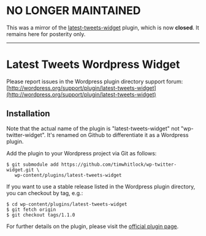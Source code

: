 # NO LONGER MAINTAINED

This was a mirror of the [latest-tweets-widget](https://wordpress.org/plugins/latest-tweets-widget/) plugin, which is now **closed**.
It remains here for posterity only.

---

# Latest Tweets Wordpress Widget

Please report issues in the Wordpress plugin directory support forum:  
[http://wordpress.org/support/plugin/latest-tweets-widget](http://wordpress.org/support/plugin/latest-tweets-widget)

## Installation

Note that the actual name of the plugin is "latest-tweets-widget" not "wp-twitter-widget". It's renamed on Github to differentiate it as a Wordpress plugin. 

Add the plugin to your Wordpress project via Git as follows:

    $ git submodule add https://github.com/timwhitlock/wp-twitter-widget.git \
       wp-content/plugins/latest-tweets-widget
    
If you want to use a stable release listed in the Wordpress plugin directory, you can checkout by tag, e.g.:

    $ cd wp-content/plugins/latest-tweets-widget 
    $ git fetch origin
    $ git checkout tags/1.1.0

For further details on the plugin, please visit the [official plugin page](http://wordpress.org/plugins/latest-tweets-widget/).
